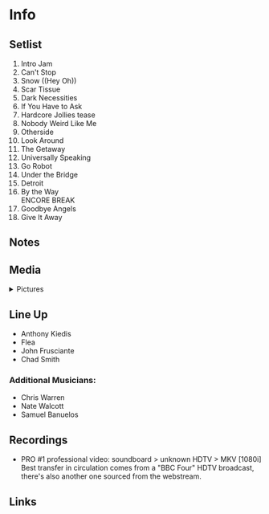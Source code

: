 # Info

## Setlist

1. Intro Jam
2. Can't Stop
3. Snow ((Hey Oh))
4. Scar Tissue
5. Dark Necessities
6. If You Have to Ask
7. Hardcore Jollies tease
8. Nobody Weird Like Me
9. Otherside
10. Look Around
11. The Getaway
12. Universally Speaking
13. Go Robot
14. Under the Bridge
15. Detroit
16. By the Way
<br> ENCORE BREAK
17. Goodbye Angels
18. Give It Away

## Notes

## Media 

<details>
  <summary>Pictures</summary>
  <!--<img alt="Setlist" title="Setlist" src="_.jpg" height="200" />
  <img alt="Ticket" title="Ticket" src="_.jpg" height="200" />
  <img alt="Flyer" title="Flyer" src="_.jpg" height="200" />
  <img alt="Clipping" title="Clipping" src="_.jpg" height="200" />-->
</details>

## Line Up

* Anthony Kiedis
* Flea
* John Frusciante
* Chad Smith

### Additional Musicians:

* Chris Warren  
* Nate Walcott  
* Samuel Banuelos

## Recordings

* PRO #1 professional video: soundboard > unknown HDTV > MKV [1080i] Best transfer in circulation comes from a "BBC Four" HDTV broadcast, there's also another one sourced from the webstream.

## Links
